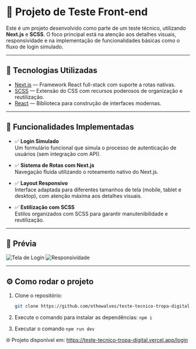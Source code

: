 # 🧪 Projeto de Teste Front-end

Este é um projeto desenvolvido como parte de um teste técnico, utilizando **Next.js** e **SCSS**. O foco principal está na atenção aos detalhes visuais, responsividade e na implementação de funcionalidades básicas como o fluxo de login simulado.

---

## 🚀 Tecnologias Utilizadas

- [Next.js](https://nextjs.org/) — Framework React full-stack com suporte a rotas nativas.
- [SCSS](https://sass-lang.com/) — Extensão do CSS com recursos poderosos de organização e reutilização.
- [React](https://reactjs.org/) — Biblioteca para construção de interfaces modernas.

---

## 🧰 Funcionalidades Implementadas

- ✅ **Login Simulado**  
  Um formulário funcional que simula o processo de autenticação de usuários (sem integração com API).

- ✅ **Sistema de Rotas com Next.js**  
  Navegação fluida utilizando o roteamento nativo do Next.js.

- ✅ **Layout Responsivo**  
  Interface adaptada para diferentes tamanhos de tela (mobile, tablet e desktop), com atenção máxima aos detalhes visuais.

- ✅ **Estilização com SCSS**  
  Estilos organizados com SCSS para garantir manutenibilidade e reutilização.

---

## 📸 Prévia

![Tela de Login](./public/screenshots/login-screen.png)
![Responsividade](./public/screenshots/events-screen.png)

---

## ⚙️ Como rodar o projeto

1. Clone o repositório:
   ```bash
   git clone https://github.com/othewalves/teste-tecnico-tropa-digital
   ```
2. Execute o comando para instalar as dependências:
   `npm i`

3. Executar o comando
   `npm run dev`

🌐 Projeto disponível em: https://teste-tecnico-tropa-digital.vercel.app/login
